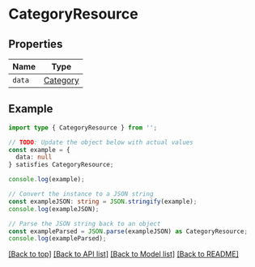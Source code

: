 # CategoryResource

## Properties

| Name   | Type                    |
| ------ | ----------------------- |
| `data` | [Category](Category.md) |

## Example

```typescript
import type { CategoryResource } from '';

// TODO: Update the object below with actual values
const example = {
  data: null
} satisfies CategoryResource;

console.log(example);

// Convert the instance to a JSON string
const exampleJSON: string = JSON.stringify(example);
console.log(exampleJSON);

// Parse the JSON string back to an object
const exampleParsed = JSON.parse(exampleJSON) as CategoryResource;
console.log(exampleParsed);
```

[[Back to top]](#) [[Back to API list]](../README.md#api-endpoints) [[Back to Model list]](../README.md#models) [[Back to README]](../README.md)
